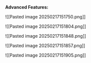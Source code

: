 **Advanced Features:**

![[Pasted image 20250217151750.png]]

![[Pasted image 20250217151804.png]]

![[Pasted image 20250217151848.png]]

![[Pasted image 20250217151857.png]]

![[Pasted image 20250217151905.png]]

